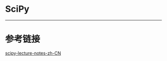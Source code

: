# SciPy

---
# 参考链接

[scipy-lecture-notes-zh-CN](https://github.com/jayleicn/scipy-lecture-notes-zh-CN)